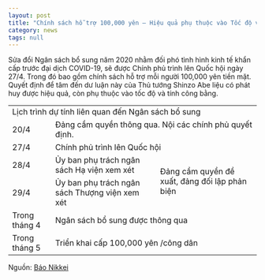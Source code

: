 ```yaml
---
layout: post
title: "Chính sách hỗ trợ 100,000 yên – Hiệu quả phụ thuộc vào Tốc độ và Tính công bằng"
category: news
tags: null
---
```

Sửa đổi Ngân sách bổ sung năm 2020 nhằm đối phó tình hình kinh tế khẩn cấp trước đại dịch COVID-19, sẽ được Chính phủ trình lên Quốc hội ngày 27/4. Trong đó bao gồm chính sách hỗ trợ mỗi người 100,000 yên tiền mặt. Quyết định để tâm đến dư luận này của Thủ tướng Shinzo Abe liệu có phát huy được hiệu quả, còn phụ thuộc vào tốc độ và tính công bằng.

<table>

<tr>

<td colspan="3">Lịch trình dự tính liên quan đến Ngân sách bổ sung</td>

</tr>

<tr>

<td>20/4</td>

<td colspan="2">Đảng cầm quyền thông qua. Nội các chính phủ quyết định.</td>

</tr>

<tr>

<td>27/4</td>

<td colspan="2">Chính phủ trình lên Quốc hội</td>

</tr>

<tr>

<td>28/4</td>

<td>Ủy ban phụ trách ngân sách Hạ viện xem xét</td>

<td rowspan="2">Đảng cầm quyền đề xuất, đảng đối lập phản biện</td>

</tr>

<tr>

<td>29/4</td>

<td>Ủy ban phụ trách ngân sách Thượng viện xem xét</td>

</tr>

<tr>

<td>Trong tháng 4</td>

<td colspan="2">Ngân sách bổ sung được thông qua</td>

</tr>

<tr>

<td>Trong tháng 5</td>

<td colspan="2">Triển khai cấp 100,000 yên /công dân</td>

</tr>

</table>

Nguồn: [Báo Nikkei](https://www.nikkei.com/article/DGXMZO58220490X10C20A4EA3000/)